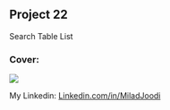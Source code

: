 ## Project 22
Search Table List
   
### Cover:
![](https://s30.picofile.com/file/8470267750/search_list.gif)

My Linkedin: [Linkedin.com/in/MiladJoodi](https://www.linkedin.com/in/MiladJoodi/)  
